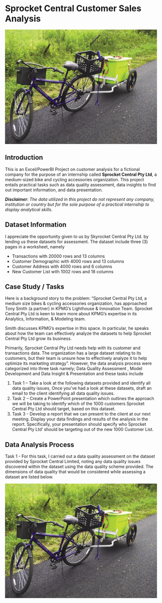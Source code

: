 # Sprocket Central Customer Sales Analysis

![](intro-bike-page.jpeg)


## Introduction
This is an Excel/PowerBI Project on customer analysis for a fictional company for the purpose of an internship called **Sprocket Central Pty Ltd**, a medium-sized bike and cycling accessories organization. This project entails practical tasks such as data quality assessment, data insights to find out important information, and data presentation. 

**_Disclaimer_**: _The data utilized in this project do not represent any company, institution or country but for the sole purpose of a practical internship to display analytical skills._


## Dataset Information
I appreciate the opportunity given to us by Skyrocket Central Pty Ltd. by lending us these datasets for assessment. The dataset include three (3) pages in a worksheet, namely
- Transactions with	20000 rows and 13 columns
- Customer Demographic with	4000 rows and 13 columns
- Customer Address with 4000 rows and 6 columns
- New Customer List with 1002 rows and 18 columns


## Case Study / Tasks
Here is a background story to the problem: “Sprocket Central Pty Ltd, a medium size bikes & cycling accessories organization, has approached Tony Smith (a partner) in KPMG’s Lighthouse & Innovation Team. Sprocket Central Pty Ltd  is keen to learn more about KPMG’s expertise in its Analytics, Information, & Modeling team. 

Smith discusses KPMG’s expertise in this space. In particular, he speaks about how the team can effectively analyze the datasets to help Sprocket Central Pty Ltd grow its business.

Primarily, Sprocket Central Pty Ltd needs help with its customer and transactions data. The organization has a large dataset relating to its customers, but their team is unsure how to effectively analyze it to help optimize its marketing strategy”. However, the data analysis process were categorized into three task namely; Data Quality Assessment , Model Development and Data Insight & Presentation and these tasks include
1.	 Task 1 – Take a look at the following datasets provided and identify all data quality issues, Once you’ve had a look at these datasets, draft an email to the client identifying all data quality issues.
2.	 Task 2 – Create a PowerPoint presentation which outlines the approach we will be taking to identify which of the 1000 customers Sprocket Central Pty Ltd should target, based on this dataset.
3.	 Task 3 - Develop a report that we can present to the client at our next meeting. Display your data findings and results of the analysis in the report. Specifically, your presentation should specify who Sprocket Central Pty Ltd’ should be targeting out of the new 1000 Customer List.


## Data Analysis Process
Task 1 - For this task, I carried out a data quality assessment on the dataset provided by Sprocket Central Limited, noting any data quality issues discovered within the dataset using the data quality scheme provided. The dimensions of data quality that would be considered while assessing a dataset are listed below.

![](intro-bike-page.jpeg)

